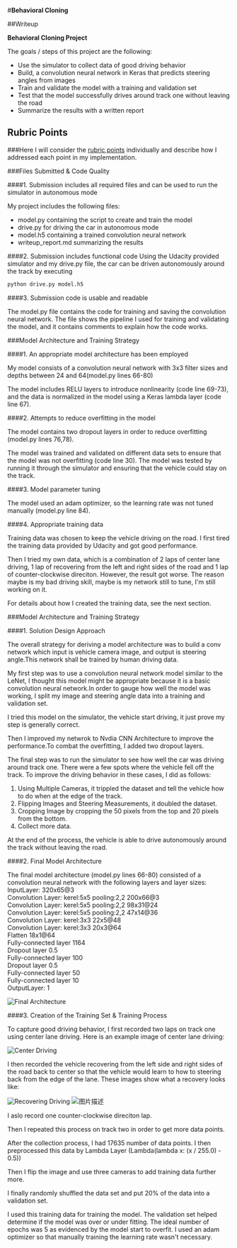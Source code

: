 #**Behavioral Cloning** 

##Writeup


**Behavioral Cloning Project**

The goals / steps of this project are the following:  
* Use the simulator to collect data of good driving behavior  
* Build, a convolution neural network in Keras that predicts steering angles from images  
* Train and validate the model with a training and validation set  
* Test that the model successfully drives around track one without leaving the road  
* Summarize the results with a written report  


## Rubric Points
###Here I will consider the [rubric points](https://review.udacity.com/#!/rubrics/432/view) individually and describe how I addressed each point in my implementation.  

###Files Submitted & Code Quality

####1. Submission includes all required files and can be used to run the simulator in autonomous mode

My project includes the following files:  
* model.py containing the script to create and train the model  
* drive.py for driving the car in autonomous mode  
* model.h5 containing a trained convolution neural network  
* writeup_report.md summarizing the results

####2. Submission includes functional code
Using the Udacity provided simulator and my drive.py file, the car can be driven autonomously around the track by executing 
```sh
python drive.py model.h5
```

####3. Submission code is usable and readable

The model.py file contains the code for training and saving the convolution neural network. The file shows the pipeline I used for training and validating the model, and it contains comments to explain how the code works.

###Model Architecture and Training Strategy

####1. An appropriate model architecture has been employed

My model consists of a convolution neural network with 3x3 filter sizes and depths between 24 and 64(model.py lines 66-80) 

The model includes RELU layers to introduce nonlinearity (code line 69-73), and the data is normalized in the model using a Keras lambda layer (code line 67). 

####2. Attempts to reduce overfitting in the model

The model contains two dropout layers in order to reduce overfitting (model.py lines 76,78). 

The model was trained and validated on different data sets to ensure that the model was not overfitting (code line 30). The model was tested by running it through the simulator and ensuring that the vehicle could stay on the track.

####3. Model parameter tuning

The model used an adam optimizer, so the learning rate was not tuned manually (model.py line 84).

####4. Appropriate training data

Training data was chosen to keep the vehicle driving on the road. I first tired the training data provided by Udacity and got good performance.

Then I tried my own data, which is a combination of 2 laps of center lane driving, 1 lap of recovering from the left and right sides of the road and 1 lap of counter-clockwise direciton. However, the result got worse. The reason maybe is my bad driving skill, maybe is my network still to tune, I'm still working on it.

For details about how I created the training data, see the next section. 

###Model Architecture and Training Strategy

####1. Solution Design Approach

The overall strategy for deriving a model architecture was to build a conv network which input is vehicle camera image, and output is steering angle.This network shall be trained by human driving data.

My first step was to use a convolution neural network model similar to the LeNet, I thought this model might be appropriate because it is a basic convolution neural network.In order to gauge how well the model was working, I split my image and steering angle data into a training and validation set. 

I tried this model on the simulator, the vehicle start driving, it just prove my step is generally correct.

Then I improved my netwrok to Nvdia CNN Architecture to improve the performance.To combat the overfitting, I added two dropout layers.

The final step was to run the simulator to see how well the car was driving around track one. There were a few spots where the vehicle fell off the track. To improve the driving behavior in these cases, I did as follows:  
1. Using Multiple Cameras, it trippled the dataset and tell the vehicle how to do when at the edge of the track.  
2. Flipping Images and Steering Measurements, it doubled the dataset.  
3. Cropping Image by cropping the 50 pixels from the top and 20 pixels from the bottom.  
4. Collect more data.  

At the end of the process, the vehicle is able to drive autonomously around the track without leaving the road.

####2. Final Model Architecture

The final model architecture (model.py lines 66-80) consisted of a convolution neural network with the following layers and layer sizes:  
InputLayer: 320x65@3  
Convolution Layer: kerel:5x5 pooling:2,2 200x66@3  
Convolution Layer: kerel:5x5 pooling:2,2 98x31@24  
Convolution Layer: kerel:5x5 pooling:2,2 47x14@36  
Convolution Layer: kerel:3x3 22x5@48  
Convolution Layer: kerel:3x3 20x3@64  
Flatten 18x1@64  
Fully-connected layer 1164  
Dropout layer 0.5  
Fully-connected layer 100  
Dropout layer 0.5  
Fully-connected layer 50  
Fully-connected layer 10  
OutputLayer: 1  

![Final Architecture](file:///C:/Users/Instrumentation/Documents/GitHub/CarND-Behavioral-Cloning-P3/cnn.png)


####3. Creation of the Training Set & Training Process

To capture good driving behavior, I first recorded two laps on track one using center lane driving. Here is an example image of center lane driving:

![Center Driving](file:///C:\Users\Instrumentation\Documents\GitHub\CarND-Behavioral-Cloning-P3\examples\center_2017_09_09_19_40_00_707.jpg)


I then recorded the vehicle recovering from the left side and right sides of the road back to center so that the vehicle would learn to how to steering back from the edge of the lane. These images show what a recovery looks like:

![Recovering Driving](file:///C:/Users/Instrumentation/Documents/GitHub/CarND-Behavioral-Cloning-P3/examples/center_2017_09_09_19_40_35_727.jpg)
![图片描述](file:///C:/Users/Instrumentation/Documents/GitHub/CarND-Behavioral-Cloning-P3/examples/center_2017_09_09_19_40_38_167.jpg)

I aslo record one counter-clockwise direciton lap.


Then I repeated this process on track two in order to get more data points.


After the collection process, I had 17635 number of data points. I then preprocessed this data by Lambda Layer (Lambda(lambda x: (x / 255.0) - 0.5))

Then I flip the image and use three cameras to add training data further more.

I finally randomly shuffled the data set and put 20% of the data into a validation set. 

I used this training data for training the model. The validation set helped determine if the model was over or under fitting. The ideal number of epochs was 5 as evidenced by the model start to overfit. I used an adam optimizer so that manually training the learning rate wasn't necessary.
